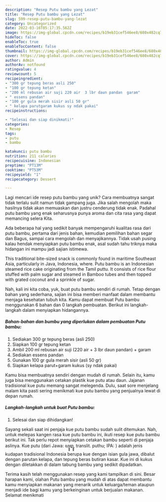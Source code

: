 ```yaml
---
description: "Resep Putu bambu yang Lezat"
title: "Resep Putu bambu yang Lezat"
slug: 599-resep-putu-bambu-yang-lezat
category: Uncategorized
date: 2022-03-16T05:17:35.562Z
image: https://img-global.cpcdn.com/recipes/b19eb31cef546ee8/680x482cq70/putu-bambu-foto-resep-utama.jpg
hideToc: false
enableToc: true
enableTocContent: false
thumbnail: https://img-global.cpcdn.com/recipes/b19eb31cef546ee8/680x482cq70/putu-bambu-foto-resep-utama.jpg
cover: https://img-global.cpcdn.com/recipes/b19eb31cef546ee8/680x482cq70/putu-bambu-foto-resep-utama.jpg
author: Admin
authorAv: notfound
ratingvalue: 4
reviewcount: 5
recipeingredient:
- "300 gr tepung beras asli 250"
- "100 gr tepung ketan"
- "200 ml rebusan air suji 220 air  3 lbr daun pandan  garam"
- " essens pandan"
- "100 gr gula merah sisir asli 50 gr"
- " kelapa parutgaram kukus sy ndak pakai"
recipeinstructions:

- "Selesai dan siap dinikmati!"
categories:
- Resep
tags:
- putu
- bambu

katakunci: putu bambu 
nutrition: 211 calories
recipecuisine: Indonesian
preptime: "PT13M"
cooktime: "PT53M"
recipeyield: "1"
recipecategory: Dessert

---
```





Lagi mencari ide resep putu bambu yang unik? Cara membuatnya sangat tidak terlalu sulit namun tidak gampang juga. Jika salah mengolah maka hasilnya tidak akan memuaskan dan justru cenderung tidak enak. Padahal putu bambu yang enak seharusnya punya aroma dan cita rasa yang dapat memancing selera Kita.





Ada beberapa hal yang sedikit banyak mempengaruhi kualitas rasa dari putu bambu, pertama dari jenis bahan, kemudian pemilihan bahan segar dan Bagus, sampai cara mengolah dan menyajikannya. Tidak usah pusing kalau hendak menyiapkan putu bambu enak,      asal sudah tahu triknya maka hidangan ini mampu jadi sajian istimewa.














This traditional bite-sized snack is commonly found in maritime Southeast Asia, particularly in Java, Indonesia, where. Putu bambu is an Indonesian steamed rice cake originating from the Tamil puttu. It consists of rice flour stuffed with palm sugar and steamed in Bamboo tubes and then topped with grated coconut and a sprinkle of sugar.






Nah, kali ini kita coba, yuk, buat putu bambu sendiri di rumah. Tetap dengan bahan yang sederhana, sajian ini bisa memberi manfaat dalam membantu menjaga kesehatan tubuh kita. Kamu dapat membuat Putu bambu menggunakan 6 bahan dan 0 langkah pembuatan. Berikut ini langkah-langkah dalam menyiapkan hidangannya.

<!--inarticleads1-->

##### Bahan-bahan dan bumbu yang diperlukan dalam pembuatan Putu bambu:

1. Sediakan 300 gr tepung beras (asli 250)
1. Siapkan 100 gr tepung ketan
1. Ambil 200 ml rebusan air suji (220 air + 3 lbr daun pandan) + garam
1. Sediakan  essens pandan
1. Gunakan 100 gr gula merah sisir (asli 50 gr)
1. Siapkan  kelapa parut+garam kukus (sy ndak pakai)


Kamu bisa membuatnya sendiri dengan mudah di rumah. Selain itu, kamu juga bisa menggunakan cetakan plastik kue putu atau daun. Jajanan tradisional kue putu memang sangat melegenda. Dulu, saat sore menjelang malam kita pasti sering menikmati kue putu bambu yang penjualnya lewat di depan rumah. 

<!--inarticleads2-->

##### Langkah-langkah untuk buat Putu bambu:


1. Selesai dan siap dihidangkan!

Sayang sekali saat ini penjaja kue putu bambu sudah sulit ditemukan. Nah, untuk melepas kangen rasa kue putu bambu ini, ikuti resep kue putu bambu berikut ini. Tak perlu repot menyiapkan cetakan bambu seperti di penjaja aslinya. Kue putu (dari Jawa: ꦥꦸꦛꦸ, translit. puthu; IPA: ) adalah jenis kudapan tradisional Indonesia berupa kue dengan isian gula jawa, dibalut dengan parutan kelapa, dan tepung beras butiran kasar. Kue ini di kukus dengan diletakkan di dalam tabung bambu yang sedikit dipadatkan. 

Terima kasih telah menggunakan resep yang kami tampilkan di sini. Besar harapan kami, olahan Putu bambu yang mudah di atas dapat membantu kamu menyiapkan makanan yang menarik untuk keluarga/teman ataupun menjadi ide bagi kamu yang berkeinginan untuk berjualan makanan. Selamat menikmati
